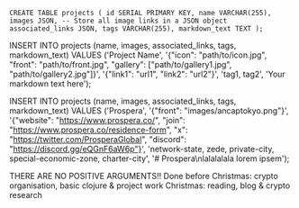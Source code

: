 `CREATE TABLE projects (
    id SERIAL PRIMARY KEY,
    name VARCHAR(255),
    images JSON, -- Store all image links in a JSON object
    associated_links JSON,
    tags VARCHAR(255),
    markdown_text TEXT
);`

INSERT INTO projects (name, images, associated_links, tags, markdown_text)
VALUES ('Project Name', '{"icon": "path/to/icon.jpg", "front": "path/to/front.jpg", "gallery": ["path/to/gallery1.jpg", "path/to/gallery2.jpg"]}', '{"link1": "url1", "link2": "url2"}', 'tag1, tag2', 'Your markdown text here');

INSERT INTO projects (name, images, associated_links, tags, markdown_text)
VALUES ('Prospera', '{"front": "images/ancaptokyo.png"}', '{"website": "https://www.prospera.co/", "join": "https://www.prospera.co/residence-form", "x": "https://twitter.com/ProsperaGlobal", "discord": "https://discord.gg/eQGnF6aW6p"}', 'network-state, zede, private-city, special-economic-zone, charter-city', '# Prospera\nlalalalala lorem ipsem');

THERE ARE NO POSITIVE ARGUMENTS!!
Done before Christmas: crypto organisation, basic clojure & project work
Christmas: reading, blog & crypto research